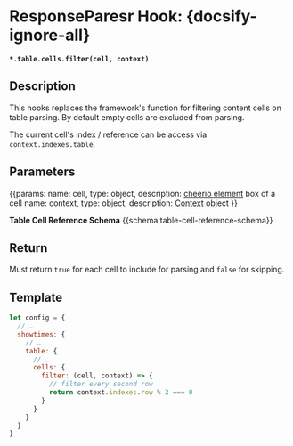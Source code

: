 # ResponseParesr Hook: {docsify-ignore-all}

**`*.table.cells.filter(cell, context)`**

## Description

This hooks replaces the framework's function for filtering content cells on table parsing. By default empty cells are excluded from parsing. 

The current cell's index / reference can be access via `context.indexes.table`.

## Parameters

{{params:
name: cell, type: object, description: [cheerio element](https://github.com/cheeriojs/cheerio) box of a cell
name: context, type: object, description: [Context](/api/hooks/?id=understanding-contexts) object
}}

**Table Cell Reference Schema**
{{schema:table-cell-reference-schema}}

## Return 

Must return `true` for each cell to include for parsing and `false` for skipping. 
 
## Template

```javascript
let config = {
  // … 
  showtimes: {
    // …
    table: {
      // …
      cells: {
        filter: (cell, context) => {
          // filter every second row
          return context.indexes.row % 2 === 0
        }
      }
    }
  }
}
```
